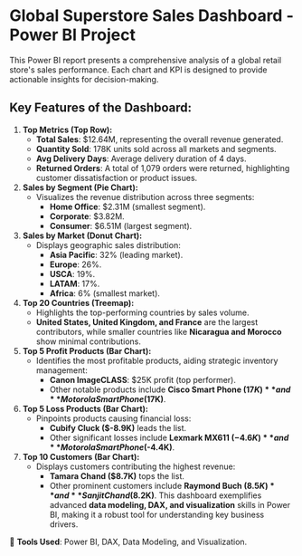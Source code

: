 # Global Superstore Sales Dashboard - Power BI Project
This Power BI report presents a comprehensive analysis of a global retail store's sales performance. Each chart and KPI is designed to provide actionable insights for decision-making.

## Key Features of the Dashboard:
  1. **Top Metrics (Top Row):**
      - **Total Sales**: $12.64M, representing the overall revenue generated.
      - **Quantity Sold**: 178K units sold across all markets and segments.
      - **Avg Delivery Days**: Average delivery duration of 4 days.
      - **Returned Orders**: A total of 1,079 orders were returned, highlighting customer dissatisfaction or product issues.
  2. **Sales by Segment (Pie Chart):**
      - Visualizes the revenue distribution across three segments:
          - **Home Office**: $2.31M (smallest segment).
          - **Corporate**: $3.82M.
          - **Consumer**: $6.51M (largest segment).
  3. **Sales by Market (Donut Chart):**
      - Displays geographic sales distribution:
          - **Asia Pacific**: 32% (leading market).
          - **Europe**: 26%.
          - **USCA**: 19%.
          - **LATAM**: 17%.
          - **Africa**: 6% (smallest market).
  4. **Top 20 Countries (Treemap):**
      - Highlights the top-performing countries by sales volume.
      - **United States, United Kingdom, and France** are the largest contributors, while smaller countries like **Nicaragua and Morocco** show minimal contributions.
  5. **Top 5 Profit Products (Bar Chart):**
      - Identifies the most profitable products, aiding strategic inventory management:
          - **Canon ImageCLASS**: $25K profit (top performer).
          - Other notable products include **Cisco Smart Phone ($17K)** and **Motorola Smart Phone ($17K)**.
  6. **Top 5 Loss Products (Bar Chart):**
      - Pinpoints products causing financial loss:
          - **Cubify Cluck ($-8.9K)** leads the list.
          - Other significant losses include **Lexmark MX611 ($-4.6K)** and **Motorola Smart Phone ($-4.4K)**.
  7. **Top 10 Customers (Bar Chart):**
      - Displays customers contributing the highest revenue:
          - **Tamara Chand ($8.7K)** tops the list.
          - Other prominent customers include **Raymond Buch ($8.5K)** and **Sanjit Chand ($8.2K)**.
This dashboard exemplifies advanced **data modeling, DAX, and visualization** skills in Power BI, making it a robust tool for understanding key business drivers.

🔧 **Tools Used**: Power BI, DAX, Data Modeling, and Visualization.
     
     


